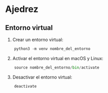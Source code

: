 # Ajedrez

## Entorno virtual

1. Crear un entorno virtual:
```python
    python3 -m venv nombre_del_entorno
```

2.  Activar el entorno virtual en macOS y Linux:
```python
    source nombre_del_entorno/bin/activate
```

3. Desactivar el entorno virtual:
```python
    deactivate
```